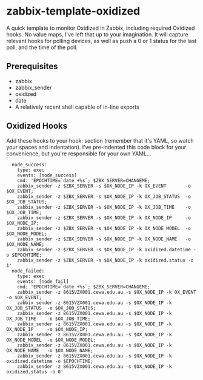 # zabbix-template-oxidized
A quick template to monitor Oxidized in Zabbix, including required Oxidized hooks. No value maps, I've left that up to your imagination. It will capture relevant hooks for polling devices, as well as push a 0 or 1 status for the last poll, and the time of the poll.

## Prerequisites
* zabbix
* zabbix_sender
* oxidized
* date
* A relatively recent shell capable of in-line exports

## Oxidized Hooks
Add these hooks to your hook: section (remember that it's YAML, so watch your spaces and indentation).
I've pre-indented this code block for your convenience, but you're responsible for your own YAML...
```
  node_success:
    type: exec
    events: [node_success]
    cmd: 'EPOCHTIME=`date +%s`; $ZBX_SERVER=CHANGEME;
    zabbix_sender -z $ZBX_SERVER -s $OX_NODE_IP -k OX_EVENT       -o $OX_EVENT;
    zabbix_sender -z $ZBX_SERVER -s $OX_NODE_IP -k OX_JOB_STATUS  -o $OX_JOB_STATUS;
    zabbix_sender -z $ZBX_SERVER -s $OX_NODE_IP -k OX_JOB_TIME    -o $OX_JOB_TIME;
    zabbix_sender -z $ZBX_SERVER -s $OX_NODE_IP -k OX_NODE_IP     -o $OX_NODE_IP;
    zabbix_sender -z $ZBX_SERVER -s $OX_NODE_IP -k OX_NODE_MODEL  -o $OX_NODE_MODEL;
    zabbix_sender -z $ZBX_SERVER -s $OX_NODE_IP -k OX_NODE_NAME   -o $OX_NODE_NAME;
    zabbix_sender -z $ZBX_SERVER -s $OX_NODE_IP -k oxidized.datetime -o $EPOCHTIME;
    zabbix_sender -z $ZBX_SERVER -s $OX_NODE_IP -k oxidized.status -o 1'
  node_failed:
    type: exec
    events: [node_fail]
    cmd: 'EPOCHTIME=`date +%s`; $ZBX_SERVER=CHANGEME;
    zabbix_sender -z 8615VZX001.cewa.edu.au -s $OX_NODE_IP -k OX_EVENT       -o $OX_EVENT;
    zabbix_sender -z 8615VZX001.cewa.edu.au -s $OX_NODE_IP -k OX_JOB_STATUS  -o $OX_JOB_STATUS;
    zabbix_sender -z 8615VZX001.cewa.edu.au -s $OX_NODE_IP -k OX_JOB_TIME    -o $OX_JOB_TIME;
    zabbix_sender -z 8615VZX001.cewa.edu.au -s $OX_NODE_IP -k OX_NODE_IP     -o $OX_NODE_IP;
    zabbix_sender -z 8615VZX001.cewa.edu.au -s $OX_NODE_IP -k OX_NODE_MODEL  -o $OX_NODE_MODEL;
    zabbix_sender -z 8615VZX001.cewa.edu.au -s $OX_NODE_IP -k OX_NODE_NAME   -o $OX_NODE_NAME;
    zabbix_sender -z 8615VZX001.cewa.edu.au -s $OX_NODE_IP -k oxidized.datetime -o $EPOCHTIME;
    zabbix_sender -z 8615VZX001.cewa.edu.au -s $OX_NODE_IP -k oxidized.status -o 0'
